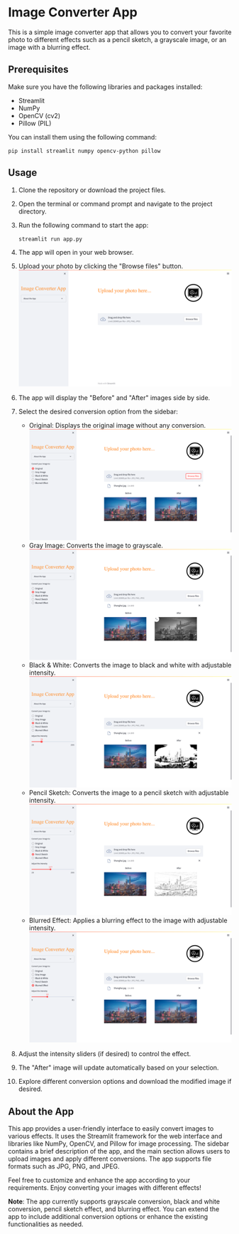 # Image Converter App

This is a simple image converter app that allows you to convert your favorite photo to different effects such as a pencil sketch, a grayscale image, or an image with a blurring effect.

## Prerequisites

Make sure you have the following libraries and packages installed:

- Streamlit
- NumPy
- OpenCV (cv2)
- Pillow (PIL)

You can install them using the following command:

```
pip install streamlit numpy opencv-python pillow
```

## Usage

1. Clone the repository or download the project files.

2. Open the terminal or command prompt and navigate to the project directory.

3. Run the following command to start the app:

   ```
   streamlit run app.py
   ```

4. The app will open in your web browser.

5. Upload your photo by clicking the "Browse files" button.
   ![graph](/images/img1.png)
6. The app will display the "Before" and "After" images side by side.
    

7. Select the desired conversion option from the sidebar:

   - Original: Displays the original image without any conversion.
   ![graph](/images/img2.png)
   - Gray Image: Converts the image to grayscale.
   ![graph](/images/img3.png)
   - Black & White: Converts the image to black and white with adjustable intensity.
   ![graph](/images/img4.png)
   - Pencil Sketch: Converts the image to a pencil sketch with adjustable intensity.
   ![graph](/images/img5.png)
   - Blurred Effect: Applies a blurring effect to the image with adjustable intensity.
   ![graph](/images/img6.png)

8. Adjust the intensity sliders (if desired) to control the effect.

9. The "After" image will update automatically based on your selection.

10. Explore different conversion options and download the modified image if desired.

## About the App

This app provides a user-friendly interface to easily convert images to various effects. It uses the Streamlit framework for the web interface and libraries like NumPy, OpenCV, and Pillow for image processing. The sidebar contains a brief description of the app, and the main section allows users to upload images and apply different conversions. The app supports file formats such as JPG, PNG, and JPEG.

Feel free to customize and enhance the app according to your requirements. Enjoy converting your images with different effects!

**Note**: The app currently supports grayscale conversion, black and white conversion, pencil sketch effect, and blurring effect. You can extend the app to include additional conversion options or enhance the existing functionalities as needed.

